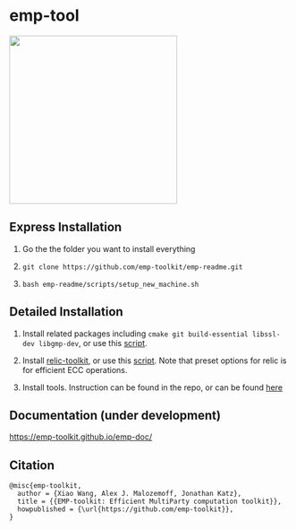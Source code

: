 # emp-tool
<img src="https://raw.githubusercontent.com/emp-toolkit/emp-readme/master/art/logo-full.jpg" width=300px/>

## Express Installation

1. Go the the folder you want to install everything

2. `git clone https://github.com/emp-toolkit/emp-readme.git`

2. `bash emp-readme/scripts/setup_new_machine.sh`

## Detailed Installation

1. Install related packages including `cmake git build-essential libssl-dev libgmp-dev`, or use this [script](https://github.com/emp-toolkit/emp-readme/blob/master/scripts/install_packages.sh).

2. Install [relic-toolkit](https://github.com/relic-toolkit/relic), or use this [script](https://github.com/emp-toolkit/emp-readme/blob/master/scripts/install_relic.sh).
Note that preset options for relic is for efficient ECC operations.

3. Install tools. Instruction can be found in the repo, or can be found [here](https://github.com/emp-toolkit/emp-readme/tree/master/scripts)

## Documentation (under development)

https://emp-toolkit.github.io/emp-doc/

## Citation

    @misc{emp-toolkit,
      author = {Xiao Wang, Alex J. Malozemoff, Jonathan Katz},
      title = {{EMP-toolkit: Efficient MultiParty computation toolkit}},
      howpublished = {\url{https://github.com/emp-toolkit}},
    }
